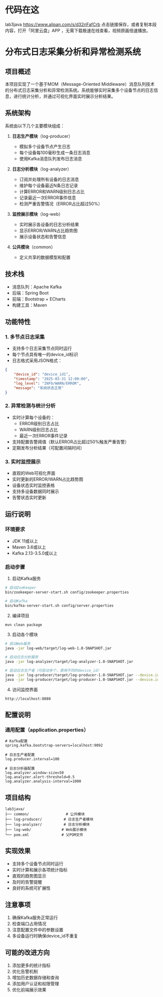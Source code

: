 # 代码在这

lab3java
https://www.alipan.com/s/d32riFafCrb
点击链接保存，或者复制本段内容，打开「阿里云盘」APP ，无需下载极速在线查看，视频原画倍速播放。

# 分布式日志采集分析和异常检测系统

## 项目概述

本项目实现了一个基于MOM（Message-Oriented Middleware）消息队列技术的分布式日志采集分析和异常检测系统。系统能够实时采集多个设备节点的日志信息，进行统计分析，并通过可视化界面实时展示分析结果。

## 系统架构

系统由以下几个主要模块组成：

1. **日志生产模块**（log-producer）
   - 模拟多个设备节点产生日志
   - 每个设备每100毫秒生成一条日志消息
   - 使用Kafka消息队列发布日志消息

2. **日志分析模块**（log-analyzer）
   - 订阅并处理所有设备的日志消息
   - 维护每个设备最近N条日志记录
   - 计算ERROR和WARN级别日志占比
   - 记录最近一次ERROR事件信息
   - 检测严重告警情况（ERROR占比超过50%）

3. **监控展示模块**（log-web）
   - 实时展示各设备的日志分析结果
   - 显示ERROR/WARN占比趋势图
   - 展示设备状态和告警信息

4. **公共模块**（common）
   - 定义共享的数据模型和配置

## 技术栈

- 消息队列：Apache Kafka
- 后端：Spring Boot
- 前端：Bootstrap + ECharts
- 构建工具：Maven

## 功能特性

### 1. 多节点日志采集

- 支持多个日志采集节点同时运行
- 每个节点具有唯一的device_id标识
- 日志格式采用JSON格式：

```json
{
    "device_id": "device_id1",
    "timestamp": "2025-03-31 12:00:00",
    "log_level": "INFO/WARN/ERROR",
    "message": "系统状态正常"
}
```

### 2. 异常检测与统计分析

- 实时计算每个设备的：
  - ERROR级别日志占比
  - WARN级别日志占比
  - 最近一次ERROR事件记录
- 支持配置告警阈值（默认ERROR占比超过50%触发严重告警）
- 定期发布分析结果（可配置间隔时间）

### 3. 实时监控展示

- 直观的Web可视化界面
- 实时更新的ERROR/WARN占比趋势图
- 设备状态实时监控表格
- 支持多设备数据同时展示
- 告警状态实时更新

## 运行说明

### 环境要求

- JDK 11或以上
- Maven 3.6或以上
- Kafka 2.13-3.5.0或以上

### 启动步骤

1. 启动Kafka服务

```bash
# 启动ZooKeeper
bin/zookeeper-server-start.sh config/zookeeper.properties

# 启动Kafka
bin/kafka-server-start.sh config/server.properties
```

2. 编译项目

```bash
mvn clean package
```

3. 启动各个模块

```bash
# 启动Web服务
java -jar log-web/target/log-web-1.0-SNAPSHOT.jar

# 启动日志分析服务
java -jar log-analyzer/target/log-analyzer-1.0-SNAPSHOT.jar

# 启动日志生产者（可启动多个，使用不同的device_id）
java -jar log-producer/target/log-producer-1.0-SNAPSHOT.jar --device.id=device001
java -jar log-producer/target/log-producer-1.0-SNAPSHOT.jar --device.id=device002
```

4. 访问监控界面

```
http://localhost:8080
```

## 配置说明

### 通用配置（application.properties）

```properties
# Kafka配置
spring.kafka.bootstrap-servers=localhost:9092

# 日志生产者配置
log.producer.interval=100

# 日志分析器配置
log.analyzer.window-size=50
log.analyzer.alert-threshold=0.5
log.analyzer.analysis-interval=1000
```

## 项目结构

```
lab3java/
├── common/                 # 公共模块
├── log-producer/          # 日志生产者模块
├── log-analyzer/          # 日志分析模块
├── log-web/              # Web展示模块
└── pom.xml               # 父POM文件
```

## 实现效果

- 支持多个设备节点同时运行
- 实时计算和展示各项统计指标
- 直观的趋势图显示
- 及时的告警提醒
- 良好的系统可扩展性

## 注意事项

1. 确保Kafka服务正常运行
2. 检查端口占用情况
3. 注意配置文件中的参数设置
4. 多设备运行时确保device_id不重复

## 可能的改进方向

1. 添加更多的统计指标
2. 优化告警机制
3. 增加历史数据存储和查询
4. 添加用户认证和权限管理
5. 优化前端展示效果 
